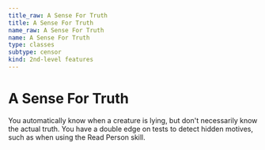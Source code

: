 ```yaml
---
title_raw: A Sense For Truth
title: A Sense For Truth
name_raw: A Sense For Truth
name: A Sense For Truth
type: classes
subtype: censor
kind: 2nd-level features
---
```


# A Sense For Truth

You automatically know when a creature is lying, but don't necessarily know the actual truth. You have a double edge on tests to detect hidden motives, such as when using the Read Person skill.
